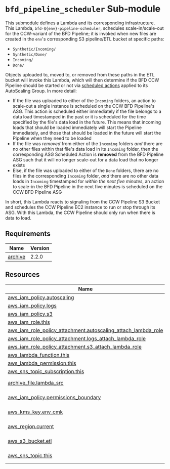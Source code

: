 # `bfd_pipeline_scheduler` Sub-module

This submodule defines a Lambda and its corresponding infrastructure. This Lambda,
`bfd-${env}-pipeline-scheduler`, schedules scale-in/scale-out for the CCW-variant of the BFD
Pipeline; it is invoked when new files are created in the `env`'s corresponding S3 pipeline/ETL
bucket at specific paths:

- `Synthetic/Incoming/`
- `Synthetic/Done/`
- `Incoming/`
- `Done/`

Objects uploaded to, moved to, or removed from these paths in the ETL bucket will invoke this
Lambda, which will then determine if the BFD CCW Pipeline should be started or not via
[scheduled actions](https://docs.aws.amazon.com/autoscaling/ec2/userguide/ec2-auto-scaling-scheduled-scaling.html)
applied to its AutoScaling Group. In more detail:

- If the file was uploaded to either of the `Incoming` folders, an action to scale-out a single
  instance is scheduled on the CCW BFD Pipeline's ASG. This action is scheduled either immediately
  if the file belongs to a data load timestamped in the past or it is scheduled for the time
  specified by the file's data load in the future. This means that incoming loads that should be
  loaded immediately will start the Pipeline immediately, and those that should be loaded in the
  future will start the Pipeline when they need to be loaded
- If the file was _removed_ from either of the `Incoming` folders _and_ there are no other files
  within that file's data load in its `Incoming` folder, then the corresponding ASG Scheduled Action
  is **removed** from the BFD Pipeline ASG such that it will no longer scale-out for a data load
  that no longer exists
- Else, if the file was uploaded to either of the `Done` folders, there are no files in the
  corresponding `Incoming` folder, _and_ there are no other data loads in `Incoming` timestamped for
  _within the next five minutes_, an action to scale-in the BFD Pipeline in the next five minutes is
  scheduled on the CCW BFD Pipeline ASG

In short, this Lambda reacts to signaling from the CCW Pipeline S3 Bucket and schedules the CCW
Pipeline EC2 instance to run or stop through its ASG. With this Lambda, the CCW Pipeline should only
run when there is data to load.

<!-- BEGIN_TF_DOCS -->
<!-- GENERATED WITH `terraform-docs .`
     Manually updating the README.md will be overwritten.
     For more details, see the file '.terraform-docs.yml' or
     https://terraform-docs.io/user-guide/configuration/
-->
## Requirements

| Name | Version |
|------|---------|
| <a name="requirement_archive"></a> [archive](#requirement\_archive) | 2.2.0 |

<!-- GENERATED WITH `terraform-docs .`
     Manually updating the README.md will be overwritten.
     For more details, see the file '.terraform-docs.yml' or
     https://terraform-docs.io/user-guide/configuration/
-->

## Resources

| Name | Type |
|------|------|
| [aws_iam_policy.autoscaling](https://registry.terraform.io/providers/hashicorp/aws/latest/docs/resources/iam_policy) | resource |
| [aws_iam_policy.logs](https://registry.terraform.io/providers/hashicorp/aws/latest/docs/resources/iam_policy) | resource |
| [aws_iam_policy.s3](https://registry.terraform.io/providers/hashicorp/aws/latest/docs/resources/iam_policy) | resource |
| [aws_iam_role.this](https://registry.terraform.io/providers/hashicorp/aws/latest/docs/resources/iam_role) | resource |
| [aws_iam_role_policy_attachment.autoscaling_attach_lambda_role](https://registry.terraform.io/providers/hashicorp/aws/latest/docs/resources/iam_role_policy_attachment) | resource |
| [aws_iam_role_policy_attachment.logs_attach_lambda_role](https://registry.terraform.io/providers/hashicorp/aws/latest/docs/resources/iam_role_policy_attachment) | resource |
| [aws_iam_role_policy_attachment.s3_attach_lambda_role](https://registry.terraform.io/providers/hashicorp/aws/latest/docs/resources/iam_role_policy_attachment) | resource |
| [aws_lambda_function.this](https://registry.terraform.io/providers/hashicorp/aws/latest/docs/resources/lambda_function) | resource |
| [aws_lambda_permission.this](https://registry.terraform.io/providers/hashicorp/aws/latest/docs/resources/lambda_permission) | resource |
| [aws_sns_topic_subscription.this](https://registry.terraform.io/providers/hashicorp/aws/latest/docs/resources/sns_topic_subscription) | resource |
| [archive_file.lambda_src](https://registry.terraform.io/providers/hashicorp/archive/2.2.0/docs/data-sources/file) | data source |
| [aws_iam_policy.permissions_boundary](https://registry.terraform.io/providers/hashicorp/aws/latest/docs/data-sources/iam_policy) | data source |
| [aws_kms_key.env_cmk](https://registry.terraform.io/providers/hashicorp/aws/latest/docs/data-sources/kms_key) | data source |
| [aws_region.current](https://registry.terraform.io/providers/hashicorp/aws/latest/docs/data-sources/region) | data source |
| [aws_s3_bucket.etl](https://registry.terraform.io/providers/hashicorp/aws/latest/docs/data-sources/s3_bucket) | data source |
| [aws_sns_topic.this](https://registry.terraform.io/providers/hashicorp/aws/latest/docs/data-sources/sns_topic) | data source |
<!-- END_TF_DOCS -->
